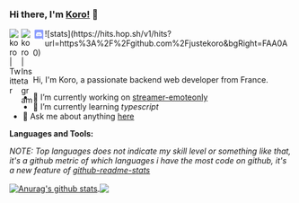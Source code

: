 ### Hi there, I'm [Koro!](https://krbk.dev) 👋

<a href="https://twitter.com/justekoro">
  <img align="left" alt="koro | Twitter" width="21px" src="https://raw.githubusercontent.com/anuraghazra/anuraghazra/master/assets/twitter.svg" />
</a>
<a href="https://instagram.com/justekoro">
  <img align="left" alt="koro | Instagram" width="21px" src="https://upload.wikimedia.org/wikipedia/commons/e/e7/Instagram_logo_2016.svg" />
</a>
<a href="https://discord.com/users/304541381798658048">
  <img align="left" alt="koro | Discord" width="21px" src="https://raw.githubusercontent.com/anuraghazra/anuraghazra/master/assets/discord.svg">
</a>
![stats](https://hits.hop.sh/v1/hits?url=https%3A%2F%2Fgithub.com%2Fjustekoro&bgRight=FAA0A0)
<br />
<br />

Hi, I'm Koro, a passionate backend web developer from France.

- 🔭 I’m currently working on [streamer-emoteonly](https://github.com/justekoro/streamer-emoteonly)
- 🌱 I’m currently learning *typescript*
- 💬 Ask me about anything [here](https://github.com/justekoro/justekoro/issues)

**Languages and Tools:**  

*NOTE: Top languages does not indicate my skill level or something like that, it's a github metric of which languages i have the most code on github, it's a new feature of [github-readme-stats](https://github.com/anuraghazra/github-readme-stats)*


<a href="https://github.com/anuraghazra/github-readme-stats">
  <img align="center" src="https://github-readme-stats.vercel.app/api?username=justekoro&show_icons=true&include_all_commits=true&theme=material-palenight" alt="Anurag's github stats" />
</a>
<a href="https://github.com/anuraghazra/github-readme-stats">
  <img align="center" src="https://github-readme-stats.vercel.app/api/top-langs/?username=justekoro&layout=compact&theme=material-palenight" />
</a>
